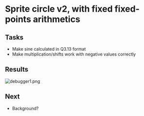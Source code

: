 # Sprite circle v2, with fixed fixed-points arithmetics

## Tasks

* Make sine calculated in Q3.13 format
* Make multiplication/shifts work with negative values correctly

## Results

![debugger1.png](images/debugger.gif)

## Next
* Background?